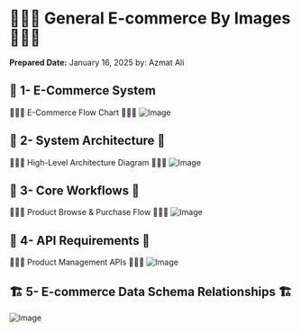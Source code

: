 

# 🌟🌟🌟 General E-commerce By Images 🌟🌟🌟 #
**Prepared Date:** January 16, 2025   by: Azmat Ali

## 📌 1-  E-Commerce System
🌟🌟🌟 E-Commerce Flow Chart 🌟🌟🌟
  ![Image](https://github.com/user-attachments/assets/41f6427d-67d3-4e4b-83ad-07fd553d3036)

## 📌 2-  System Architecture 📌
🌟🌟🌟 High-Level Architecture Diagram 🌟🌟🌟
![Image](https://github.com/user-attachments/assets/61a17dfd-d6e5-4888-aa97-afec31408768)


## 📌 3-  Core Workflows 📌
🌟🌟🌟 Product Browse & Purchase Flow 🌟🌟🌟
![Image](https://github.com/user-attachments/assets/85116b3f-9faf-437d-aa06-f0a59d2852e7)


## 📌 4-  API Requirements 📌
🌟🌟🌟 Product Management APIs 🌟🌟🌟
![Image](https://github.com/user-attachments/assets/048c4d1f-48b3-481c-b8b8-249e79736a6c)


## 🏗️ 5- E-commerce Data Schema Relationships 🏗️
![Image](https://github.com/user-attachments/assets/b1644e3d-97e2-41e6-aaaa-d8365aa7892c)
